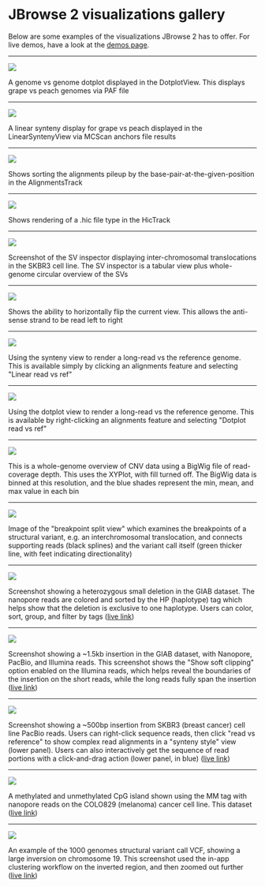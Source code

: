 # JBrowse 2 visualizations gallery

Below are some examples of the visualizations JBrowse 2 has to offer. For live
demos, have a look at the [demos page](../demos).

---

![](/img/dotplot.png)

A genome vs genome dotplot displayed in the DotplotView. This displays grape vs
peach genomes via PAF file

---

![](/img/linear_synteny.png)

A linear synteny display for grape vs peach displayed in the LinearSyntenyView
via MCScan anchors file results

---

![](/img/alignments_sort_by_base.png)

Shows sorting the alignments pileup by the base-pair-at-the-given-position in
the AlignmentsTrack

---

![](/img/hic_track.png)

Shows rendering of a .hic file type in the HicTrack

---

![](/img/sv_inspector_importform_loaded.png)

Screenshot of the SV inspector displaying inter-chromosomal translocations in
the SKBR3 cell line. The SV inspector is a tabular view plus whole-genome
circular overview of the SVs

---

![](/img/horizontally_flip.png)

Shows the ability to horizontally flip the current view. This allows the
anti-sense strand to be read left to right

---

![](/img/linear_longread.png)

Using the synteny view to render a long-read vs the reference genome. This is
available simply by clicking an alignments feature and selecting "Linear read vs
ref"

---

![](/img/dotplot_longread.png)

Using the dotplot view to render a long-read vs the reference genome. This is
available by right-clicking an alignments feature and selecting "Dotplot read vs
ref"

---

![](/img/cnv.png)

This is a whole-genome overview of CNV data using a BigWig file of read-coverage
depth. This uses the XYPlot, with fill turned off. The BigWig data is binned at
this resolution, and the blue shades represent the min, mean, and max value in
each bin

---

![](/img/breakpoint_split_view.png)

Image of the "breakpoint split view" which examines the breakpoints of a
structural variant, e.g. an interchromosomal translocation, and connects
supporting reads (black splines) and the variant call itself (green thicker
line, with feet indicating directionality)

---

![](/img/smalldel.png)

Screenshot showing a heterozygous small deletion in the GIAB dataset. The
nanopore reads are colored and sorted by the HP (haplotype) tag which helps show
that the deletion is exclusive to one haplotype. Users can color, sort, group,
and filter by tags
([live link](https://jbrowse.org/code/jb2/main/?config=test_data%2Fconfig_demo.json&session=share-psOr2x2efp&password=bErZE))

---

![](/img/insertion.png)

Screenshot showing a ~1.5kb insertion in the GIAB dataset, with Nanopore,
PacBio, and Illumina reads. This screenshot shows the "Show soft clipping"
option enabled on the Illumina reads, which helps reveal the boundaries of the
insertion on the short reads, while the long reads fully span the insertion
([live link](https://jbrowse.org/code/jb2/main/?config=test_data/config_demo.json&session=share-oTyYRpz9fN&password=fYAbt))

---

![](/img/read_vs_ref_insertion.png)

Screenshot showing a ~500bp insertion from SKBR3 (breast cancer) cell line
PacBio reads. Users can right-click sequence reads, then click "read vs
reference" to show complex read alignments in a "synteny style" view (lower
panel). Users can also interactively get the sequence of read portions with a
click-and-drag action (lower panel, in blue)
([live link](https://jbrowse.org/code/jb2/main/?config=test_data%2Fconfig_demo.json&session=share-rzJ27iixQH&password=rSgZe))

---

![](/img/modifications.png)

A methylated and unmethylated CpG island shown using the MM tag with nanopore
reads on the COLO829 (melanoma) cancer cell line. This dataset
([live link](https://jbrowse.org/code/jb2/main/?config=test_data%2Fconfig_demo.json&session=share-LffYr8SI5E&password=VmZVl))

---

![](/img/multisv.png)

An example of the 1000 genomes structural variant call VCF, showing a large
inversion on chromosome 19. This screenshot used the in-app clustering workflow
on the inverted region, and then zoomed out further
([live link](https://jbrowse.org/code/jb2/main/?config=%2Fgenomes%2FGRCh38%2F1000genomes%2Fconfig_1000genomes.json&session=share-DN_h4SIwo4&password=CxkLw))
